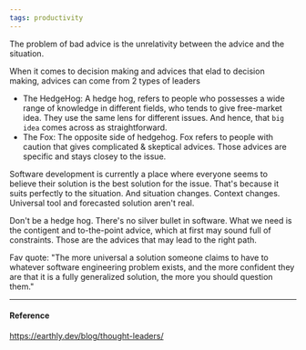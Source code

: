 ```yaml
---
tags: productivity
---
```


The problem of bad advice is the unrelativity between the advice and the situation.

When it comes to decision making and advices that elad to decision making, advices can come from 2 types of leaders

- The HedgeHog: A hedge hog, refers to people who possesses a wide range of knowledge in different fields, who tends to give free-market idea. They use the same lens for different issues. And hence, that `big idea` comes across as straightforward.
- The Fox: The opposite side of hedgehog. Fox refers to people with caution that gives complicated & skeptical advices. Those advices are specific and stays closey to the issue.

Software development is currently a place where everyone seems to believe their solution is the best solution for the issue. That's because it suits perfectly to the situation. And situation changes. Context changes. Universal tool and forecasted solution aren't real.

Don't be a hedge hog. There's no silver bullet in software. What we need is the contigent and to-the-point advice, which at first may sound full of constraints. Those are the advices that may lead to the right path.

Fav quote:
"The more universal a solution someone claims to have to whatever software engineering problem exists, and the more confident they are that it is a fully generalized solution, the more you should question them."

---

#### Reference

https://earthly.dev/blog/thought-leaders/
